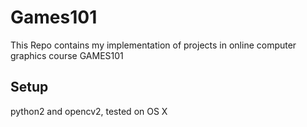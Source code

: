 # Games101
This Repo contains my implementation of projects in online computer graphics course GAMES101

## Setup
python2 and opencv2, tested on OS X
